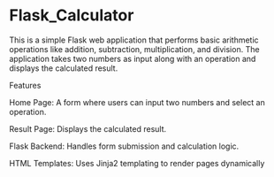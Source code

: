 # Flask_Calculator
This is a simple Flask web application that performs basic arithmetic operations like addition, subtraction, multiplication, and division. The application takes two numbers as input along with an operation and displays the calculated result.

Features

Home Page: A form where users can input two numbers and select an operation.

Result Page: Displays the calculated result.

Flask Backend: Handles form submission and calculation logic.

HTML Templates: Uses Jinja2 templating to render pages dynamically
